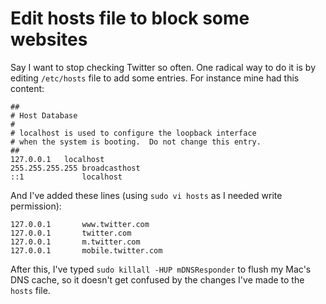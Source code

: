 # Edit hosts file to block some websites

Say I want to stop checking Twitter so often. One radical way to do it is by editing `/etc/hosts` file to add some entries. For instance mine had this content:

```
##
# Host Database
#
# localhost is used to configure the loopback interface
# when the system is booting.  Do not change this entry.
##
127.0.0.1	localhost
255.255.255.255	broadcasthost
::1             localhost
```

And I've added these lines (using `sudo vi hosts` as I needed write permission):

```
127.0.0.1       www.twitter.com
127.0.0.1       twitter.com 
127.0.0.1       m.twitter.com
127.0.0.1       mobile.twitter.com
```

After this, I've typed `sudo killall -HUP mDNSResponder` to flush my Mac's DNS cache, so it doesn't get confused by the changes I've made to the `hosts` file.
